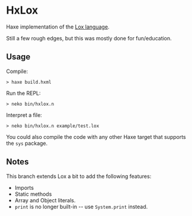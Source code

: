 HxLox
=====

Haxe implementation of the [Lox language](http://www.craftinginterpreters.com/the-lox-language.html).

Still a few rough edges, but this was mostly done for fun/education.

Usage
-----

Compile:
```
> haxe build.hxml
```

Run the REPL:
```
> neko bin/hxlox.n
```

Interpret a file:
```
> neko bin/hxlox.n example/test.lox
```

You could also compile the code with any other Haxe target that supports the `sys` package.

Notes
-----

This branch extends Lox a bit to add the following features:

- Imports
- Static methods
- Array and Object literals.
- `print` is no longer built-in -- use `System.print` instead.